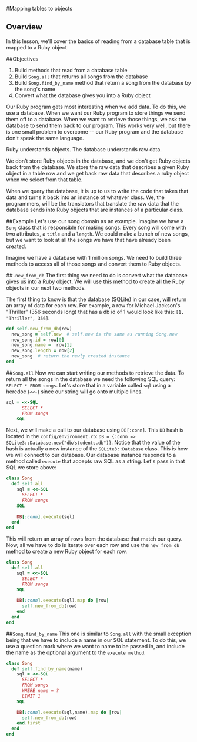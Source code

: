 #Mapping tables to objects 

## Overview
In this lesson, we'll cover the basics of reading from a database table that is mapped to a Ruby object


##Objectives
1. Build methods that read from a database table
2. Build `Song.all` that returns all songs from the database
3. Build `Song.find_by_name` method that return a song from the database by the song's name
4. Convert what the database gives you into a Ruby object


Our Ruby program gets most interesting when we add data. To do this, we use a database. When we want our Ruby program to store things we send them off to a database. When we want to retrieve those things, we ask the database to send them back to our program. This works very well, but there is one small problem to overcome -- our Ruby program and the database don't speak the same language.

Ruby understands objects. The database understands raw data.

We don't store Ruby objects in the database, and we don't get Ruby objects back from the database. We store the raw data that describes a given Ruby object in a table row and we get back raw data that describes a ruby object when we select from that table. 

When we query the database, it is up to us to write the code that takes that data and turns it back into an instance of whatever class. We, the programmers, will be the translators that translate the raw data that the database sends into Ruby objects that are instances of a particular class.

##Example
Let's use our song domain as an example. Imagine we have a `Song` class that is responsible for making songs. Every song will come with two attributes, a `title` and a `length`. We could make a bunch of new songs, but we want to look at all the songs we have that have already been created.

Imagine we have a database with 1 million songs. We need to build three methods to access all of those songs and convert them to Ruby objects.

##`.new_from_db`
The first thing we need to do is convert what the database gives us into a Ruby object. We will use this method to create all the Ruby objects in our next two methods.

The first thing to know is that the database (SQLite) in our case, will return an array of data for each row. For example, a row for Michael Jackson's "Thriller" (356 seconds long) that has a db id of 1 would look like this: `[1, "Thriller", 356]`.

```ruby
def self.new_from_db(row)
  new_song = self.new  # self.new is the same as running Song.new
  new_song.id = row[0]
  new_song.name =  row[1]
  new_song.length = row[2]
  new_song  # return the newly created instance
end
```

##`Song.all` 
Now we can start writing our methods to retrieve the data. To return all the songs in the database we need the following SQL query: `SELECT * FROM songs`. Let's store that in a variable called `sql` using a heredoc (`<<-`) since our string will go onto multiple lines.

```ruby
sql = <<-SQL
      SELECT *
      FROM songs
    SQL
```
Next, we will make a call to our database using `DB[:conn]`. This `DB` hash is located in the `config/environment.rb`: `DB = {:conn => SQLite3::Database.new("db/students.db")}`. Notice that the value of the hash is actually a new instance of the `SQLite3::Database` class. This is how we will connect to our database. Our database instance responds to a method called `execute` that accepts raw SQL as a string. Let's pass in that SQL we store above:

```ruby
class Song
  def self.all
    sql = <<-SQL
      SELECT *
      FROM songs
    SQL
    
    DB[:conn].execute(sql)
  end
end
```

This will return an array of rows from the database that match our query. Now, all we have to do is iterate over each row and use the `new_from_db` method to create a new Ruby object for each row.

```ruby
class Song
  def self.all
    sql = <<-SQL
      SELECT *
      FROM songs
    SQL
    
    DB[:conn].execute(sql).map do |row|
      self.new_from_db(row)
    end
  end
end
```

##`Song.find_by_name`
This one is similar to `Song.all` with the small exception being that we have to include a name in our SQL statement. To do this, we use a question mark where we want to name to be passed in, and include the name as the optional argument to the `execute method`.

```ruby
class Song
  def self.find_by_name(name)
    sql = <<-SQL
      SELECT *
      FROM songs
      WHERE name = ?
      LIMIT 1
    SQL

    DB[:conn].execute(sql,name).map do |row|
      self.new_from_db(row)
    end.first
  end
end
```

